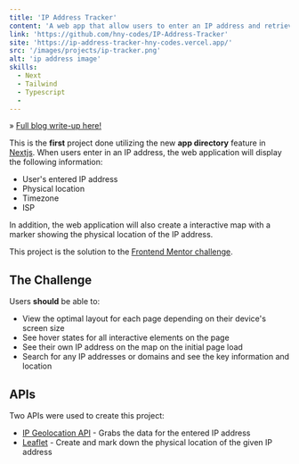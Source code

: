 ```yaml
---
title: 'IP Address Tracker'
content: 'A web app that allow users to enter an IP address and retrieve the location and information of the IP address'
link: 'https://github.com/hny-codes/IP-Address-Tracker'
site: 'https://ip-address-tracker-hny-codes.vercel.app/'
src: '/images/projects/ip-tracker.png'
alt: 'ip address image'
skills:
  - Next
  - Tailwind
  - Typescript
  -
---
```


» [Full blog write-up here!](https://hny-blogs.vercel.app/posts/ip-address-tracker)

This is the **first** project done utilizing the new **app directory** feature in [Nextjs](https://nextjs.org/). When users enter in an IP address, the web application will display the following information:

- User's entered IP address
- Physical location
- Timezone
- ISP

In addition, the web application will also create a interactive map with a marker showing the physical location of the IP address.

This project is the solution to the [Frontend Mentor challenge](https://www.frontendmentor.io/challenges/ip-address-tracker-I8-0yYAH0).

## The Challenge

Users **should** be able to:

- View the optimal layout for each page depending on their device's screen size
- See hover states for all interactive elements on the page
- See their own IP address on the map on the initial page load
- Search for any IP addresses or domains and see the key information and location

## APIs

Two APIs were used to create this project:

- [IP Geolocation API](https://geo.ipify.org/) - Grabs the data for the entered IP address
- [Leaflet](https://leafletjs.com/) - Create and mark down the physical location of the given IP address

